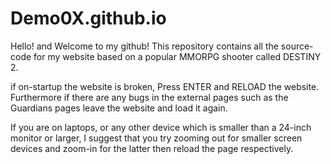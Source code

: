 # Demo0X.github.io

Hello! and Welcome to my github! This repository contains all the source-code for my website based on a popular MMORPG shooter called DESTINY 2.

<!-- Side Note -->

if on-startup the website is broken, Press ENTER and RELOAD the website. Furthermore if there are any bugs in the external pages such as the Guardians pages leave the website and load it again.

<!-- Side Note #2 -->

If you are on laptops, or any other device which is smaller than a 24-inch monitor or larger, I suggest that you try zooming out for smaller screen devices and zoom-in for the latter then reload the page respectively.
